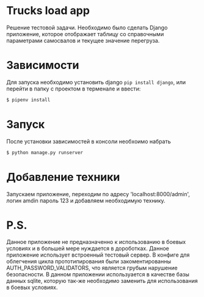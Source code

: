 # Truсks load app
Решение тестовой задачи.
Необходимо было сделать Django приложение, которое отображает таблицу 
со справочными параметрами самосвалов и текущее значение перегруза.

# Зависимости
Для запуска необходимо установить django ```pip install django```, или
перейти в папку с проектом в терменале и ввести:
```bash
$ pipenv install
```

# Запуск
После установки зависимостей в консоли необхоимо набрать
```bash
$ python manage.py runserver
```
# Добавление техники
Запускаем приложение, переходим по адресу 'localhost:8000/admin', 
логин amdin пароль 123 и добавляем необходимую технику.

# P.S.
Данное приложение не предназначенно к использованию в боевых условиях и в большей мере нуждается в дороботках.
Данное приложение использует встроенный тестовый сервер.
В конфиге для облегчения цикла прототипирования были закоментированны AUTH_PASSWORD_VALIDATORS, 
что является грубым нарушение безопасности.
В данном приложении используается в качестве базы данных sqlite, которую так-же необходимо заменить 
для использования в боевых условиях. 

